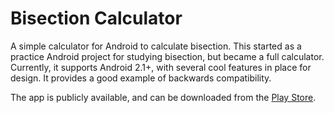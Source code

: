 Bisection Calculator
====================

A simple calculator for Android to calculate bisection. This started as a practice Android project for studying bisection, but became a full calculator. Currently, it supports Android 2.1+, with several cool features in place for design. It provides a good example of backwards compatibility.

The app is publicly available, and can be downloaded from the [Play Store](https://play.google.com/store/apps/details?id=com.zackehh.bisect "Bisection Calculator").
